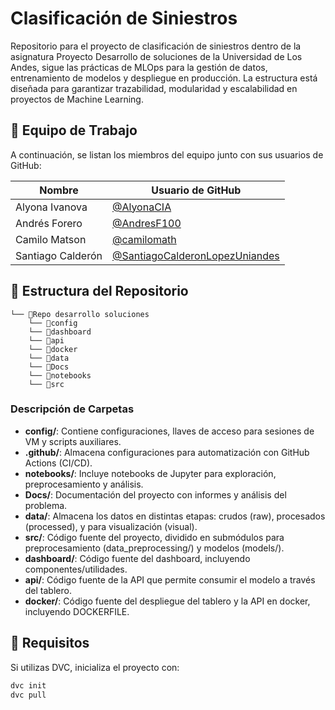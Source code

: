 
# Clasificación de Siniestros
Repositorio para el proyecto de clasificación de siniestros dentro de la asignatura Proyecto Desarrollo de soluciones de la Universidad de Los Andes, sigue las prácticas de MLOps para la gestión de datos, entrenamiento de modelos y despliegue en producción. La estructura está diseñada para garantizar trazabilidad, modularidad y escalabilidad en proyectos de Machine Learning.


## 👥 Equipo de Trabajo


A continuación, se listan los miembros del equipo junto con sus usuarios de GitHub:

| Nombre   | Usuario de GitHub  |
|----------|-------------------|
| Alyona Ivanova | [@AlyonaCIA](https://github.com/AlyonaCIA) |
| Andrés Forero  | [@AndresF100](https://github.com/AndresF100) |
| Camilo Matson | [@camilomath](https://github.com/camilomath) |
| Santiago Calderón | [@SantiagoCalderonLopezUniandes](https://github.com/SantiagoCalderonLopezUniandes)|


## 📂 Estructura del Repositorio
```
└── 📁Repo desarrollo soluciones
    └── 📁config
    └── 📁dashboard
    └── 📁api
    └── 📁docker
    └── 📁data
    └── 📁Docs
    └── 📁notebooks
    └── 📁src
```

### Descripción de Carpetas

* **config/**: Contiene configuraciones, llaves de acceso para sesiones de VM y scripts auxiliares.
* **.github/**: Almacena configuraciones para automatización con GitHub Actions (CI/CD).
* **notebooks/**: Incluye notebooks de Jupyter para exploración, preprocesamiento y análisis.
* **Docs/**: Documentación del proyecto con informes y análisis del problema.
* **data/**: Almacena los datos en distintas etapas: crudos (raw), procesados (processed), y para visualización (visual).
* **src/**: Código fuente del proyecto, dividido en submódulos para preprocesamiento (data_preprocessing/) y modelos (models/).
* **dashboard/**: Código fuente del dashboard, incluyendo componentes/utilidades.
* **api/**: Código fuente de la API que permite consumir el modelo a través del tablero.
* **docker/**: Código fuente del despliegue del tablero y la API en docker, incluyendo DOCKERFILE.

## 🚀 Requisitos

Si utilizas DVC, inicializa el proyecto con:
    
```bash
dvc init
dvc pull
```
